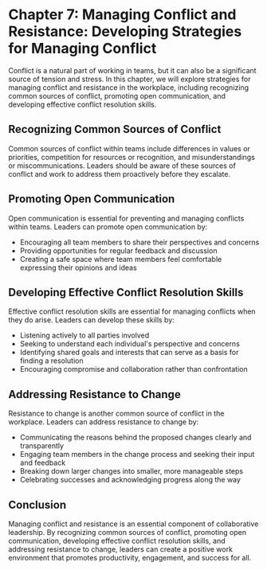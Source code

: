 Chapter 7: Managing Conflict and Resistance: Developing Strategies for Managing Conflict
========================================================================================

Conflict is a natural part of working in teams, but it can also be a significant source of tension and stress. In this chapter, we will explore strategies for managing conflict and resistance in the workplace, including recognizing common sources of conflict, promoting open communication, and developing effective conflict resolution skills.

Recognizing Common Sources of Conflict
--------------------------------------

Common sources of conflict within teams include differences in values or priorities, competition for resources or recognition, and misunderstandings or miscommunications. Leaders should be aware of these sources of conflict and work to address them proactively before they escalate.

Promoting Open Communication
----------------------------

Open communication is essential for preventing and managing conflicts within teams. Leaders can promote open communication by:

* Encouraging all team members to share their perspectives and concerns
* Providing opportunities for regular feedback and discussion
* Creating a safe space where team members feel comfortable expressing their opinions and ideas

Developing Effective Conflict Resolution Skills
-----------------------------------------------

Effective conflict resolution skills are essential for managing conflicts when they do arise. Leaders can develop these skills by:

* Listening actively to all parties involved
* Seeking to understand each individual's perspective and concerns
* Identifying shared goals and interests that can serve as a basis for finding a resolution
* Encouraging compromise and collaboration rather than confrontation

Addressing Resistance to Change
-------------------------------

Resistance to change is another common source of conflict in the workplace. Leaders can address resistance to change by:

* Communicating the reasons behind the proposed changes clearly and transparently
* Engaging team members in the change process and seeking their input and feedback
* Breaking down larger changes into smaller, more manageable steps
* Celebrating successes and acknowledging progress along the way

Conclusion
----------

Managing conflict and resistance is an essential component of collaborative leadership. By recognizing common sources of conflict, promoting open communication, developing effective conflict resolution skills, and addressing resistance to change, leaders can create a positive work environment that promotes productivity, engagement, and success for all.
